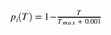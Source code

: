 <svg xmlns="http://www.w3.org/2000/svg" xmlns:xlink="http://www.w3.org/1999/xlink" width="110.829616pt" height="17.601039pt" viewBox="0 0 110.829616 17.601039" version="1.1">
<defs>
<g>
<symbol overflow="visible" id="glyph0-0">
<path style="stroke:none;" d=""/>
</symbol>
<symbol overflow="visible" id="glyph0-1">
<path style="stroke:none;" d="M 2.578125 -5.140625 C 2.59375 -5.1875 2.609375 -5.25 2.609375 -5.25 C 2.609375 -5.265625 2.578125 -5.296875 2.546875 -5.296875 L 0.671875 -5.03125 L 0.703125 -4.84375 L 0.953125 -4.84375 C 1.15625 -4.84375 1.484375 -4.8125 1.484375 -4.53125 C 1.484375 -4.46875 1.421875 -4.15625 1.296875 -3.671875 L -0.078125 1.515625 C -0.234375 2.078125 -0.390625 2.25 -0.90625 2.265625 L -0.90625 2.453125 L 1.53125 2.453125 L 1.53125 2.265625 C 0.96875 2.265625 0.796875 2.1875 0.796875 1.921875 C 0.796875 1.75 1.0625 0.765625 1.265625 -0.078125 C 1.578125 0.078125 1.828125 0.125 2.09375 0.125 C 3.859375 0.125 5.65625 -1.8125 5.65625 -3.796875 C 5.65625 -4.734375 5.171875 -5.296875 4.28125 -5.296875 C 3.5625 -5.296875 2.875 -4.90625 2.234375 -3.9375 Z M 4.578125 -3.75 C 4.578125 -2.921875 4.328125 -2.046875 3.75 -1.234375 C 3.234375 -0.484375 2.65625 -0.09375 2.015625 -0.09375 C 1.6875 -0.09375 1.4375 -0.28125 1.4375 -0.546875 C 1.4375 -0.953125 1.875 -2.515625 2.21875 -3.40625 C 2.5 -4.125 3.203125 -4.78125 3.84375 -4.78125 C 4.375 -4.78125 4.578125 -4.4375 4.578125 -3.75 Z M 4.578125 -3.75 "/>
</symbol>
<symbol overflow="visible" id="glyph0-2">
<path style="stroke:none;" d="M 7.59375 -7.84375 L 1.21875 -7.84375 L 0.703125 -5.96875 L 0.921875 -5.921875 C 1.5 -7.21875 1.890625 -7.421875 3.78125 -7.421875 L 2.0625 -1.09375 C 1.890625 -0.4375 1.609375 -0.265625 0.78125 -0.1875 L 0.78125 0 L 4.234375 0 L 4.234375 -0.1875 L 3.8125 -0.234375 C 3.328125 -0.28125 3.1875 -0.375 3.1875 -0.75 C 3.1875 -1.015625 3.28125 -1.28125 3.34375 -1.53125 L 4.984375 -7.421875 L 5.6875 -7.421875 C 6.46875 -7.421875 6.90625 -7.078125 6.90625 -6.4375 C 6.90625 -6.28125 6.890625 -6.09375 6.859375 -5.890625 L 7.0625 -5.875 Z M 7.59375 -7.84375 "/>
</symbol>
<symbol overflow="visible" id="glyph1-0">
<path style="stroke:none;" d=""/>
</symbol>
<symbol overflow="visible" id="glyph1-1">
<path style="stroke:none;" d="M 2.25 -5.09375 C 2.25 -5.34375 2.046875 -5.5625 1.828125 -5.5625 C 1.59375 -5.5625 1.421875 -5.375 1.421875 -5.125 C 1.421875 -4.84375 1.578125 -4.671875 1.828125 -4.671875 C 2.046875 -4.671875 2.25 -4.859375 2.25 -5.09375 Z M 1.890625 -0.96875 C 1.53125 -0.484375 1.3125 -0.3125 1.171875 -0.3125 C 1.109375 -0.3125 1.0625 -0.34375 1.0625 -0.4375 C 1.0625 -0.546875 1.09375 -0.671875 1.140625 -0.8125 L 1.9375 -3.734375 L 1.90625 -3.75 C 1.046875 -3.59375 0.875 -3.5625 0.546875 -3.546875 L 0.546875 -3.40625 C 1 -3.390625 1.09375 -3.375 1.09375 -3.203125 C 1.09375 -3.140625 1.0625 -2.984375 1.015625 -2.828125 L 0.609375 -1.3125 C 0.484375 -0.84375 0.421875 -0.546875 0.421875 -0.375 C 0.421875 -0.0625 0.546875 0.09375 0.828125 0.09375 C 1.265625 0.09375 1.53125 -0.15625 2 -0.875 Z M 1.890625 -0.96875 "/>
</symbol>
<symbol overflow="visible" id="glyph1-2">
<path style="stroke:none;" d="M 5.390625 -5.5625 L 0.859375 -5.5625 L 0.5 -4.234375 L 0.65625 -4.203125 C 1.0625 -5.125 1.34375 -5.265625 2.6875 -5.265625 L 1.46875 -0.78125 C 1.34375 -0.3125 1.140625 -0.1875 0.546875 -0.140625 L 0.546875 0 L 3 0 L 3 -0.140625 L 2.703125 -0.15625 C 2.359375 -0.203125 2.25 -0.265625 2.25 -0.53125 C 2.25 -0.71875 2.328125 -0.90625 2.375 -1.09375 L 3.546875 -5.265625 L 4.03125 -5.265625 C 4.59375 -5.265625 4.890625 -5.03125 4.890625 -4.578125 C 4.890625 -4.46875 4.890625 -4.328125 4.875 -4.1875 L 5.015625 -4.171875 Z M 5.390625 -5.5625 "/>
</symbol>
<symbol overflow="visible" id="glyph2-0">
<path style="stroke:none;" d="M 1.328125 0 L 1.328125 -6.25 L 6.65625 -6.25 L 6.65625 0 Z M 6.484375 -0.15625 L 6.484375 -6.09375 L 1.5 -6.09375 L 1.5 -0.15625 Z M 6.484375 -0.15625 "/>
</symbol>
<symbol overflow="visible" id="glyph2-1">
<path style="stroke:none;" d="M 4.15625 11.578125 C 3.28125 10.878906 2.632812 10.003906 2.21875 8.953125 C 1.8125 7.910156 1.609375 6.789062 1.609375 5.59375 C 1.609375 4.394531 1.8125 3.269531 2.21875 2.21875 C 2.632812 1.164062 3.28125 0.300781 4.15625 -0.375 C 4.15625 -0.394531 4.175781 -0.40625 4.21875 -0.40625 L 4.34375 -0.40625 C 4.363281 -0.40625 4.378906 -0.394531 4.390625 -0.375 C 4.410156 -0.351562 4.421875 -0.332031 4.421875 -0.3125 C 4.421875 -0.28125 4.414062 -0.257812 4.40625 -0.25 C 4.019531 0.125 3.695312 0.539062 3.4375 1 C 3.175781 1.457031 2.96875 1.929688 2.8125 2.421875 C 2.664062 2.921875 2.554688 3.4375 2.484375 3.96875 C 2.421875 4.507812 2.390625 5.054688 2.390625 5.609375 C 2.390625 8.191406 3.0625 10.132812 4.40625 11.4375 C 4.414062 11.445312 4.421875 11.46875 4.421875 11.5 C 4.421875 11.519531 4.410156 11.539062 4.390625 11.5625 C 4.378906 11.582031 4.363281 11.59375 4.34375 11.59375 L 4.21875 11.59375 C 4.175781 11.59375 4.15625 11.585938 4.15625 11.578125 Z M 4.15625 11.578125 "/>
</symbol>
<symbol overflow="visible" id="glyph3-0">
<path style="stroke:none;" d="M 1.34375 0 L 1.34375 -6.25 L 6.71875 -6.25 L 6.71875 0 Z M 6.546875 -0.15625 L 6.546875 -6.09375 L 1.515625 -6.09375 L 1.515625 -0.15625 Z M 6.546875 -0.15625 "/>
</symbol>
<symbol overflow="visible" id="glyph3-1">
<path style="stroke:none;" d="M 0.53125 11.59375 C 0.46875 11.59375 0.4375 11.5625 0.4375 11.5 C 0.4375 11.46875 0.445312 11.445312 0.46875 11.4375 C 0.976562 10.9375 1.378906 10.367188 1.671875 9.734375 C 1.972656 9.109375 2.1875 8.445312 2.3125 7.75 C 2.4375 7.050781 2.5 6.332031 2.5 5.59375 C 2.5 3 1.820312 1.050781 0.46875 -0.25 C 0.445312 -0.257812 0.4375 -0.28125 0.4375 -0.3125 C 0.4375 -0.375 0.46875 -0.40625 0.53125 -0.40625 L 0.671875 -0.40625 C 0.691406 -0.40625 0.707031 -0.394531 0.71875 -0.375 C 1.601562 0.300781 2.25 1.164062 2.65625 2.21875 C 3.070312 3.269531 3.28125 4.394531 3.28125 5.59375 C 3.28125 6.789062 3.070312 7.910156 2.65625 8.953125 C 2.25 10.003906 1.601562 10.878906 0.71875 11.578125 C 0.707031 11.585938 0.691406 11.59375 0.671875 11.59375 Z M 0.53125 11.59375 "/>
</symbol>
<symbol overflow="visible" id="glyph4-0">
<path style="stroke:none;" d=""/>
</symbol>
<symbol overflow="visible" id="glyph4-1">
<path style="stroke:none;" d="M 7.640625 -3.84375 L 7.640625 -4.625 L 0.578125 -4.625 L 0.578125 -3.84375 Z M 7.640625 -1.4375 L 7.640625 -2.234375 L 0.578125 -2.234375 L 0.578125 -1.4375 Z M 7.640625 -1.4375 "/>
</symbol>
<symbol overflow="visible" id="glyph4-2">
<path style="stroke:none;" d="M 4.734375 0 L 4.734375 -0.1875 C 3.828125 -0.1875 3.59375 -0.390625 3.59375 -0.90625 L 3.59375 -8.078125 L 3.484375 -8.109375 L 1.328125 -7.015625 L 1.328125 -6.859375 L 1.65625 -6.96875 C 1.875 -7.0625 2.078125 -7.109375 2.203125 -7.109375 C 2.453125 -7.109375 2.5625 -6.9375 2.5625 -6.53125 L 2.5625 -1.140625 C 2.5625 -0.484375 2.296875 -0.234375 1.421875 -0.1875 L 1.421875 0 Z M 4.734375 0 "/>
</symbol>
<symbol overflow="visible" id="glyph4-3">
<path style="stroke:none;" d="M 7.453125 -2.640625 L 7.453125 -3.4375 L 0.765625 -3.4375 L 0.765625 -2.640625 Z M 7.453125 -2.640625 "/>
</symbol>
<symbol overflow="visible" id="glyph5-0">
<path style="stroke:none;" d=""/>
</symbol>
<symbol overflow="visible" id="glyph5-1">
<path style="stroke:none;" d="M 5.625 -0.84375 L 5.515625 -0.9375 L 5.34375 -0.734375 C 5.109375 -0.4375 4.953125 -0.296875 4.828125 -0.296875 C 4.765625 -0.296875 4.734375 -0.34375 4.734375 -0.4375 C 4.734375 -0.46875 4.765625 -0.609375 4.8125 -0.796875 L 5.359375 -2.796875 C 5.359375 -2.84375 5.375 -2.96875 5.375 -3.03125 C 5.375 -3.3125 5.203125 -3.53125 4.90625 -3.53125 C 4.75 -3.53125 4.59375 -3.484375 4.40625 -3.375 C 4.015625 -3.125 3.6875 -2.71875 3.125 -1.828125 C 3.34375 -2.453125 3.453125 -2.890625 3.453125 -3.046875 C 3.453125 -3.34375 3.28125 -3.53125 2.96875 -3.53125 C 2.484375 -3.53125 1.921875 -3 1.203125 -1.84375 L 1.671875 -3.515625 L 1.640625 -3.53125 L 0.359375 -3.28125 L 0.359375 -3.15625 L 0.546875 -3.15625 C 0.765625 -3.15625 0.875 -3.09375 0.875 -2.96875 C 0.875 -2.875 0.765625 -2.21875 0.4375 -1.15625 L 0.09375 0 L 0.703125 0 C 1.078125 -1.265625 1.1875 -1.546875 1.46875 -1.96875 C 1.90625 -2.640625 2.390625 -3.109375 2.65625 -3.109375 C 2.765625 -3.109375 2.828125 -3.046875 2.828125 -2.90625 C 2.828125 -2.8125 2.640625 -1.953125 2.28125 -0.75 L 2.078125 0 L 2.671875 0 C 2.984375 -1.234375 3.140625 -1.625 3.53125 -2.171875 C 3.9375 -2.734375 4.34375 -3.109375 4.578125 -3.109375 C 4.671875 -3.109375 4.75 -3.046875 4.75 -2.9375 C 4.75 -2.90625 4.734375 -2.796875 4.6875 -2.640625 L 4.21875 -0.828125 C 4.140625 -0.515625 4.125 -0.375 4.125 -0.296875 C 4.125 -0.0625 4.234375 0.078125 4.4375 0.078125 C 4.8125 0.078125 5.171875 -0.1875 5.59375 -0.78125 Z M 5.625 -0.84375 "/>
</symbol>
<symbol overflow="visible" id="glyph5-2">
<path style="stroke:none;" d="M 3.703125 -0.890625 L 3.484375 -0.65625 C 3.25 -0.390625 3.140625 -0.328125 3.078125 -0.328125 C 3.015625 -0.328125 2.953125 -0.375 2.953125 -0.4375 C 2.953125 -0.59375 3.296875 -1.96875 3.671875 -3.34375 C 3.703125 -3.421875 3.703125 -3.4375 3.71875 -3.5 L 3.65625 -3.53125 L 3.171875 -3.46875 L 3.15625 -3.453125 L 3.0625 -3.0625 C 3 -3.359375 2.765625 -3.53125 2.421875 -3.53125 C 1.359375 -3.53125 0.140625 -2.078125 0.140625 -0.84375 C 0.140625 -0.234375 0.484375 0.09375 0.9375 0.09375 C 1.5 0.09375 1.953125 -0.265625 2.5625 -1.171875 C 2.390625 -0.515625 2.375 -0.453125 2.375 -0.25 C 2.375 -0.015625 2.46875 0.078125 2.703125 0.078125 C 3.015625 0.078125 3.203125 -0.078125 3.8125 -0.796875 Z M 2.921875 -2.890625 C 2.921875 -2.3125 2.6875 -1.625 2.296875 -1.09375 C 2.0625 -0.75 1.6875 -0.296875 1.28125 -0.296875 C 1 -0.296875 0.8125 -0.453125 0.8125 -0.890625 C 0.8125 -1.40625 1.09375 -2.109375 1.421875 -2.609375 C 1.765625 -3.109375 2.109375 -3.359375 2.46875 -3.359375 C 2.75 -3.359375 2.921875 -3.171875 2.921875 -2.890625 Z M 2.921875 -2.890625 "/>
</symbol>
<symbol overflow="visible" id="glyph5-3">
<path style="stroke:none;" d="M 1.9375 -2.84375 C 1.828125 -3.390625 1.734375 -3.53125 1.53125 -3.53125 C 1.359375 -3.53125 1.09375 -3.46875 0.59375 -3.296875 L 0.515625 -3.265625 L 0.53125 -3.140625 L 0.6875 -3.171875 C 0.828125 -3.21875 0.921875 -3.234375 0.984375 -3.234375 C 1.1875 -3.234375 1.25 -3.171875 1.359375 -2.6875 L 1.578125 -1.703125 L 0.921875 -0.765625 C 0.765625 -0.53125 0.609375 -0.375 0.515625 -0.375 C 0.46875 -0.375 0.390625 -0.40625 0.3125 -0.453125 C 0.203125 -0.5 0.125 -0.53125 0.0625 -0.53125 C -0.109375 -0.53125 -0.21875 -0.40625 -0.21875 -0.25 C -0.21875 -0.046875 -0.0625 0.09375 0.1875 0.09375 C 0.4375 0.09375 0.59375 0.015625 0.9375 -0.453125 L 1.640625 -1.40625 L 1.875 -0.453125 C 1.96875 -0.0625 2.09375 0.09375 2.359375 0.09375 C 2.65625 0.09375 2.859375 -0.109375 3.328125 -0.828125 L 3.203125 -0.890625 C 3.140625 -0.8125 3.109375 -0.765625 3.046875 -0.671875 C 2.859375 -0.4375 2.765625 -0.359375 2.65625 -0.359375 C 2.546875 -0.359375 2.484375 -0.453125 2.421875 -0.6875 L 2.171875 -1.75 C 2.125 -1.9375 2.109375 -2.0625 2.109375 -2.109375 C 2.453125 -2.734375 2.75 -3.078125 2.890625 -3.078125 C 3.078125 -3.078125 3.15625 -2.9375 3.296875 -2.9375 C 3.46875 -2.9375 3.578125 -3.0625 3.578125 -3.234375 C 3.578125 -3.40625 3.4375 -3.53125 3.25 -3.53125 C 2.890625 -3.53125 2.59375 -3.234375 2.046875 -2.390625 Z M 1.9375 -2.84375 "/>
</symbol>
<symbol overflow="visible" id="glyph6-0">
<path style="stroke:none;" d=""/>
</symbol>
<symbol overflow="visible" id="glyph6-1">
<path style="stroke:none;" d="M 5.421875 -1.875 L 5.421875 -2.4375 L 3.1875 -2.4375 L 3.1875 -4.65625 L 2.625 -4.65625 L 2.625 -2.4375 L 0.40625 -2.4375 L 0.40625 -1.875 L 2.625 -1.875 L 2.625 0.34375 L 3.1875 0.34375 L 3.1875 -1.875 Z M 5.421875 -1.875 "/>
</symbol>
<symbol overflow="visible" id="glyph6-2">
<path style="stroke:none;" d="M 4.046875 -2.8125 C 4.046875 -4.5625 3.28125 -5.75 2.15625 -5.75 C 0.796875 -5.75 0.203125 -4.375 0.203125 -2.859375 C 0.203125 -1.46875 0.671875 0.125 2.125 0.125 C 3.515625 0.125 4.046875 -1.34375 4.046875 -2.8125 Z M 3.234375 -2.765625 C 3.234375 -1.078125 2.859375 -0.109375 2.125 -0.109375 C 1.390625 -0.109375 1.015625 -1.078125 1.015625 -2.796875 C 1.015625 -4.53125 1.40625 -5.53125 2.109375 -5.53125 C 2.859375 -5.53125 3.234375 -4.53125 3.234375 -2.765625 Z M 3.234375 -2.765625 "/>
</symbol>
<symbol overflow="visible" id="glyph6-3">
<path style="stroke:none;" d="M 1.546875 -0.359375 C 1.546875 -0.625 1.3125 -0.84375 1.078125 -0.84375 C 0.8125 -0.84375 0.59375 -0.640625 0.59375 -0.375 C 0.59375 -0.109375 0.796875 0.09375 1.0625 0.09375 C 1.3125 0.09375 1.546875 -0.125 1.546875 -0.359375 Z M 1.546875 -0.359375 "/>
</symbol>
<symbol overflow="visible" id="glyph6-4">
<path style="stroke:none;" d="M 3.359375 0 L 3.359375 -0.125 C 2.71875 -0.125 2.546875 -0.28125 2.546875 -0.640625 L 2.546875 -5.734375 L 2.46875 -5.75 L 0.9375 -4.984375 L 0.9375 -4.859375 L 1.171875 -4.953125 C 1.328125 -5 1.46875 -5.046875 1.5625 -5.046875 C 1.734375 -5.046875 1.8125 -4.921875 1.8125 -4.625 L 1.8125 -0.8125 C 1.8125 -0.34375 1.640625 -0.15625 1 -0.125 L 1 0 Z M 3.359375 0 "/>
</symbol>
</g>
</defs>
<g id="surface1">
<g style="fill:rgb(0%,0%,0%);fill-opacity:1;">
  <use xlink:href="#glyph0-1" x="1.574219" y="11.425781"/>
</g>
<g style="fill:rgb(0%,0%,0%);fill-opacity:1;">
  <use xlink:href="#glyph1-1" x="7.949219" y="13.949219"/>
</g>
<g style="fill:rgb(0%,0%,0%);fill-opacity:1;">
  <use xlink:href="#glyph2-1" x="9.714844" y="2.791162"/>
</g>
<g style="fill:rgb(0%,0%,0%);fill-opacity:1;">
  <use xlink:href="#glyph0-2" x="14.78125" y="11.425781"/>
</g>
<g style="fill:rgb(0%,0%,0%);fill-opacity:1;">
  <use xlink:href="#glyph3-1" x="23.257812" y="2.791162"/>
</g>
<g style="fill:rgb(0%,0%,0%);fill-opacity:1;">
  <use xlink:href="#glyph4-1" x="30.625" y="11.425781"/>
</g>
<g style="fill:rgb(0%,0%,0%);fill-opacity:1;">
  <use xlink:href="#glyph4-2" x="41.601562" y="11.425781"/>
</g>
<g style="fill:rgb(0%,0%,0%);fill-opacity:1;">
  <use xlink:href="#glyph4-3" x="48.238281" y="11.425781"/>
</g>
<path style="fill:none;stroke-width:1.2;stroke-linecap:butt;stroke-linejoin:miter;stroke:rgb(0%,0%,0%);stroke-opacity:1;stroke-miterlimit:10;" d="M 57.691406 -3.038801 L 109.496094 -3.038801 " transform="matrix(1,0,0,1,0,11.42552)"/>
<g style="fill:rgb(0%,0%,0%);fill-opacity:1;">
  <use xlink:href="#glyph1-2" x="80.648438" y="5.5625"/>
</g>
<g style="fill:rgb(0%,0%,0%);fill-opacity:1;">
  <use xlink:href="#glyph1-2" x="57.664062" y="16.132812"/>
</g>
<g style="fill:rgb(0%,0%,0%);fill-opacity:1;">
  <use xlink:href="#glyph5-1" x="63.878906" y="17.506836"/>
</g>
<g style="fill:rgb(0%,0%,0%);fill-opacity:1;">
  <use xlink:href="#glyph5-2" x="70.253906" y="17.506836"/>
</g>
<g style="fill:rgb(0%,0%,0%);fill-opacity:1;">
  <use xlink:href="#glyph5-3" x="75.171875" y="17.506836"/>
</g>
<g style="fill:rgb(0%,0%,0%);fill-opacity:1;">
  <use xlink:href="#glyph6-1" x="81.929688" y="16.132812"/>
</g>
<g style="fill:rgb(0%,0%,0%);fill-opacity:1;">
  <use xlink:href="#glyph6-2" x="90.761719" y="16.132812"/>
  <use xlink:href="#glyph6-3" x="95.019531" y="16.132812"/>
  <use xlink:href="#glyph6-2" x="97.148438" y="16.132812"/>
  <use xlink:href="#glyph6-2" x="101.40625" y="16.132812"/>
  <use xlink:href="#glyph6-4" x="105.664062" y="16.132812"/>
</g>
</g>
</svg>
